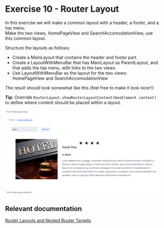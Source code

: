 # Exercise 10 - Router Layout

In this exercise we will make a common layout with a header, a footer, and a top menu.  
Make the two views, HomePageView and SearchAccomodationView, use this common layout.

Structure the layouts as follows:
* Create a MainLayout that contains the header and footer part
* Create a LayoutWithMenuBar that has MainLayout as ParentLayout, and that adds the top menu, with links to the two views.
* Use LayoutWithMenuBar as the layout for the two views: HomePageView and SearchAccomodationView

The result should look somewhat like this (feel free to make it look nicer!):

**Tip:** Override `RouterLayout.showRouterLayoutContent(HasElement content)` to define where content should be placed within a layout.

![screenshot](exercise.png)

## Relevant documentation
[Router Layouts and Nested Router Targets](https://vaadin.com/docs/v14/flow/routing/tutorial-router-layout.html)  
